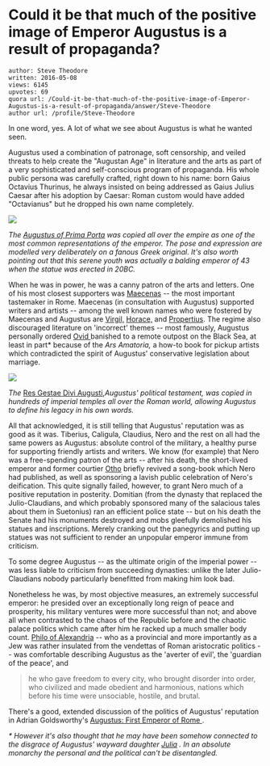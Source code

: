 # Could it be that much of the positive image of Emperor Augustus is a result of propaganda?

	author: Steve Theodore
	written: 2016-05-08
	views: 6145
	upvotes: 69
	quora url: /Could-it-be-that-much-of-the-positive-image-of-Emperor-Augustus-is-a-result-of-propaganda/answer/Steve-Theodore
	author url: /profile/Steve-Theodore


In one word, yes. A lot of what we see about Augustus is what he wanted seen. 

Augustus used a combination of patronage, soft censorship, and veiled threats to help create the "Augustan Age" in literature and the arts as part of a very sophisticated and self-conscious program of propaganda. His whole public persona was carefully crafted, right down to his name: born Gaius Octavius Thurinus, he always insisted on being addressed as Gaius Julius Caesar after his adoption by Caesar: Roman custom would have added "Octavianus" but he dropped his own name completely. 

![](https://qph.fs.quoracdn.net/main-qimg-dac4a7bf90773f1ae21d62e3a06875e0)

_The_ _[Augustus of Prima Porta](https://en.wikipedia.org/wiki/Augustus_of_Prima_Porta)_ _was copied all over the empire as one of the most common representations of the emperor. The pose and expression are modelled very deliberately on a fanous Greek original. It's also worth pointing out that this serene youth was actually a balding emperor of 43 when the statue was erected in 20BC._  

When he was in power, he was a canny patron of the arts and letters. One of his most closest supporters was [Maecenas](https://en.wikipedia.org/wiki/Gaius_Maecenas) -- the most important tastemaker in Rome. Maecenas (in consultation with Augustus) supported writers and artists -- among the well known names who were fostered by Maecenas and Augustus are [Virgil,](https://en.wikipedia.org/wiki/Virgil) [Horace,](https://en.wikipedia.org/wiki/Horace) and [Propertius](https://en.wikipedia.org/wiki/Propertius). The regime also discouraged literature on 'incorrect' themes -- most famously, Augustus personally ordered [Ovid ](https://en.wikipedia.org/wiki/Ovid) banished to a remote outpost on the Black Sea, at least in part* because of the _Ars Amatoria,_ a how-to book for pickup artists which contradicted the spirit of Augustus' conservative legislation about marriage. 

![](https://qph.fs.quoracdn.net/main-qimg-dbe70cb20eb3de06a8ad1ee7745132d7-c)

_The_ [Res Gestae Divi Augusti](https://en.wikipedia.org/wiki/Res_Gestae_Divi_Augusti),_Augustus' political testament, was copied in hundreds of imperial temples all over the Roman world, allowing Augustus to define his legacy in his own words._  

All that acknowledged, it is still telling that Augustus' reputation was as good as it was. Tiberius, Caligula, Claudius, Nero and the rest on all had the same powers as Augustus: absolute control of the military, a healthy purse for supporting friendly artists and writers. We know (for example) that Nero was a free-spending patron of the arts -- after his death, the short-lived emperor and former courtier [Otho](https://en.wikipedia.org/wiki/Otho) briefly revived a song-book which Nero had published, as well as sponsoring a lavish public celebration of Nero's deification. This quite signally failed, however, to grant Nero much of a positive reputation in posterity. Domitian (from the dynasty that replaced the Julio-Claudians, and which probably sponsored many of the salacious tales about them in Suetonius) ran an efficient police state -- but on his death the Senate had his monuments destroyed and mobs gleefully demolished his statues and inscriptions. Merely cranking out the panegyrics and putting up statues was not sufficient to render an unpopular emperor immune from criticism. 

To some degree Augustus -- as the ultimate origin of the imperial power -- was less liable to criticism from succeeding dynasties: unlike the later Julio-Claudians nobody particularly benefitted from making him look bad. 

Nonetheless he was, by most objective measures, an extremely successful emperor: he presided over an exceptionally long reign of peace and prosperity, his military ventures were more successful than not; and above all when contrasted to the chaos of the Republic before and the chaotic palace politics which came after him he racked up a much smaller body count. [Philo of Alexandria](http://cornerstonepublications.org/Philo/Philo_On_The_Embassy_to_Gaius.html) -- who as a provincial and more importantly as a Jew was rather insulated from the vendettas of Roman aristocratic politics -- was comfortable describing Augustus as the 'averter of evil', the 'guardian of the peace', and 

> he who gave freedom to every city, who brought disorder into order, who civilized and made obedient and harmonious, nations which before his time were unsociable, hostile, and brutal.

There's a good, extended discussion of the politics of Augustus' reputation in Adrian Goldsworthy's [Augustus: First Emperor of Rome ](http://amzn.to/1rBDRtU).



_* However it's also thought that he may have been somehow connected to the disgrace of Augustus' wayward daughter_ _[Julia](https://en.wikipedia.org/wiki/Julia_the_Elder)_ _. In an absolute monarchy the personal and the political can't be disentangled._ 

